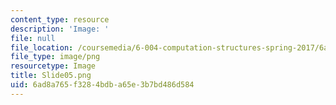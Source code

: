 ```yaml
---
content_type: resource
description: 'Image: '
file: null
file_location: /coursemedia/6-004-computation-structures-spring-2017/6ad8a765f3284bdba65e3b7bd486d584_Slide05.png
file_type: image/png
resourcetype: Image
title: Slide05.png
uid: 6ad8a765-f328-4bdb-a65e-3b7bd486d584
---
```

